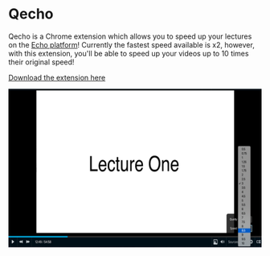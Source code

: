 # Qecho
Qecho is a Chrome extension which allows you to speed up your lectures on the [Echo platform](https://echo360.org.au/)! 
Currently the fastest speed available is x2, however, with this extension, you'll be able to speed up your videos up to 10 times their original speed!

[Download the extension here](https://chrome.google.com/webstore/detail/qecho/mpnmgjkigjmnegfagcnoleingdpidlnm)

![Qecho example](/qecho%20example.png?raw=true)
